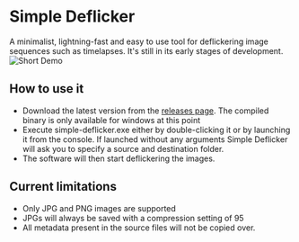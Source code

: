# Simple Deflicker
A minimalist, lightning-fast and easy to use tool for deflickering image sequences such as timelapses.
It's still in its early stages of development.
![Short Demo](https://i.imgur.com/KoYEhVd.gif)

## How to use it
* Download the latest version from the [releases page](https://github.com/StruffelProductions/simple-deflicker/releases). The compiled binary is only available for windows at this point
* Execute simple-deflicker.exe either by double-clicking it or by launching it from the console. If launched without any arguments Simple Deflicker will ask you to specify a source and destination folder.
* The software will then start deflickering the images.

## Current limitations
* Only JPG and PNG images are supported
* JPGs will always be saved with a compression setting of 95
* All metadata present in the source files will not be copied over.

